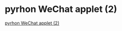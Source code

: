 # pyrhon WeChat applet (2)
[pyrhon WeChat applet (2)](https://aiwithcloud.com/2022/09/16/pyrhon_wechat_applet_2/)